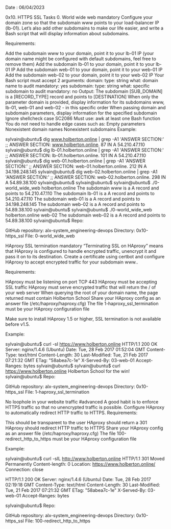 Date : 06/04/2023

0x10. HTTPS SSL
Tasks 0. World wide web mandatory Configure your domain zone so that the subdomain www points to your load-balancer IP (lb-01). Let’s also add other subdomains to make our life easier, and write a Bash script that will display information about subdomains.

Requirements:

Add the subdomain www to your domain, point it to your lb-01 IP (your domain name might be configured with default subdomains, feel free to remove them) Add the subdomain lb-01 to your domain, point it to your lb-01 IP Add the subdomain web-01 to your domain, point it to your web-01 IP Add the subdomain web-02 to your domain, point it to your web-02 IP Your Bash script must accept 2 arguments: domain: type: string what: domain name to audit mandatory: yes subdomain: type: string what: specific subdomain to audit mandatory: no Output: The subdomain [SUB_DOMAIN] is a [RECORD_TYPE] record and points to [DESTINATION] When only the parameter domain is provided, display information for its subdomains www, lb-01, web-01 and web-02 - in this specific order When passing domain and subdomain parameters, display information for the specified subdomain Ignore shellcheck case SC2086 Must use: awk at least one Bash function You do not need to handle edge cases such as: Empty parameters Nonexistent domain names Nonexistent subdomains Example:

sylvain@ubuntu$ dig www.holberton.online | grep -A1 'ANSWER SECTION:' ;; ANSWER SECTION: www.holberton.online. 87 IN A 54.210.47.110 sylvain@ubuntu$ dig lb-01.holberton.online | grep -A1 'ANSWER SECTION:' ;; ANSWER SECTION: lb-01.holberton.online. 101 IN A 54.210.47.110 sylvain@ubuntu$ dig web-01.holberton.online | grep -A1 'ANSWER SECTION:' ;; ANSWER SECTION: web-01.holberton.online. 212 IN A 34.198.248.145 sylvain@ubuntu$ dig web-02.holberton.online | grep -A1 'ANSWER SECTION:' ;; ANSWER SECTION: web-02.holberton.online. 298 IN A 54.89.38.100 sylvain@ubuntu$ sylvain@ubuntu$ sylvain@ubuntu$ ./0-world_wide_web holberton.online The subdomain www is a A record and points to 54.210.47.110 The subdomain lb-01 is a A record and points to 54.210.47.110 The subdomain web-01 is a A record and points to 34.198.248.145 The subdomain web-02 is a A record and points to 54.89.38.100 sylvain@ubuntu$ sylvain@ubuntu$ ./0-world_wide_web holberton.online web-02 The subdomain web-02 is a A record and points to 54.89.38.100 sylvain@ubuntu$ Repo:

GitHub repository: alx-system_engineering-devops Directory: 0x10-https_ssl File: 0-world_wide_web

HAproxy SSL termination mandatory “Terminating SSL on HAproxy” means that HAproxy is configured to handle encrypted traffic, unencrypt it and pass it on to its destination.
Create a certificate using certbot and configure HAproxy to accept encrypted traffic for your subdomain www..

Requirements:

HAproxy must be listening on port TCP 443 HAproxy must be accepting SSL traffic HAproxy must serve encrypted traffic that will return the / of your web server When querying the root of your domain name, the page returned must contain Holberton School Share your HAproxy config as an answer file (/etc/haproxy/haproxy.cfg) The file 1-haproxy_ssl_termination must be your HAproxy configuration file

Make sure to install HAproxy 1.5 or higher, SSL termination is not available before v1.5.

Example:

sylvain@ubuntu$ curl -sI https://www.holberton.online HTTP/1.1 200 OK Server: nginx/1.4.6 (Ubuntu) Date: Tue, 28 Feb 2017 01:52:04 GMT Content-Type: text/html Content-Length: 30 Last-Modified: Tue, 21 Feb 2017 07:21:32 GMT ETag: "58abea7c-1e" X-Served-By: 03-web-01 Accept-Ranges: bytes sylvain@ubuntu$ sylvain@ubuntu$ curl https://www.holberton.online Holberton School for the win! sylvain@ubuntu$ Repo:

GitHub repository: alx-system_engineering-devops Directory: 0x10-https_ssl File: 1-haproxy_ssl_termination

No loophole in your website traffic #advanced A good habit is to enforce HTTPS traffic so that no unencrypted traffic is possible. Configure HAproxy to automatically redirect HTTP traffic to HTTPS.
Requirements:

This should be transparent to the user HAproxy should return a 301 HAproxy should redirect HTTP traffic to HTTPS Share your HAproxy config as an answer file (/etc/haproxy/haproxy.cfg) The file 100-redirect_http_to_https must be your HAproxy configuration file

Example:

sylvain@ubuntu$ curl -sIL http://www.holberton.online HTTP/1.1 301 Moved Permanently Content-length: 0 Location: https://www.holberton.online/ Connection: close

HTTP/1.1 200 OK Server: nginx/1.4.6 (Ubuntu) Date: Tue, 28 Feb 2017 02:19:18 GMT Content-Type: text/html Content-Length: 30 Last-Modified: Tue, 21 Feb 2017 07:21:32 GMT ETag: "58abea7c-1e" X-Served-By: 03-web-01 Accept-Ranges: bytes

sylvain@ubuntu$ Repo:

GitHub repository: alx-system_engineering-devops Directory: 0x10-https_ssl File: 100-redirect_http_to_https
